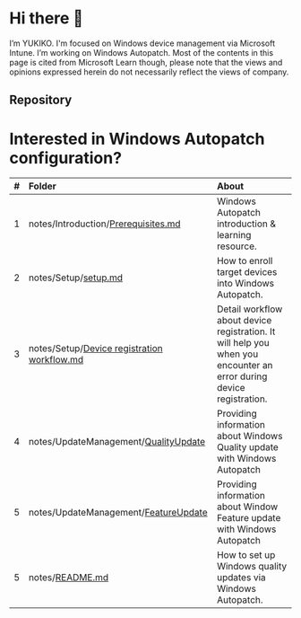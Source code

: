 # Hi there 👋
I’m YUKIKO. I'm focused on Windows device management via Microsoft Intune. I’m working on Windows Autopatch.
Most of the contents in this page is cited from Microsoft Learn though, please note that the views and opinions expressed herein do not necessarily reflect the views of company.

## Repository
# Interested in Windows Autopatch configuration?

| # | Folder | About |
|:---|:---|:---|
|1 |notes/Introduction/[Prerequisites.md](https://github.com/yusummat/yusummat/tree/main/Introduction/prerequisites.md) | Windows Autopatch introduction & learning resource. |
|2 |notes/Setup/[setup.md](https://github.com/yusummat/yusummat/tree/main/Setup/setup.md) | How to enroll target devices into Windows Autopatch.|
|3 |notes/Setup/[Device registration workflow.md](https://github.com/yusummat/yusummat/blob/main/Setup/Device%20registration%20workflow.md) | Detail workflow about device registration. It will help you when you encounter an error during device registration. |
|4 |notes/UpdateManagement/[QualityUpdate](https://github.com/yusummat/yusummat/blob/main/UpdateManagement/QualityUpdate.md) | Providing information about Windows Quality update with Windows Autopatch |
|5 |notes/UpdateManagement/[FeatureUpdate](https://github.com/yusummat/yusummat/blob/main/UpdateManagement/FeatureUpdate.md)| Providing information about Window Feature update with Windows Autopatch |
|5 |notes/[README.md](https://github.com/yusummat/yusummat/blob/main/README.md) | How to set up Windows quality updates via Windows Autopatch. |
<!---
yusummat/yusummat is a ✨ special ✨ repository because its `README.md` (this file) appears on your GitHub profile.
You can click the Preview link to take a look at your changes.
--->
